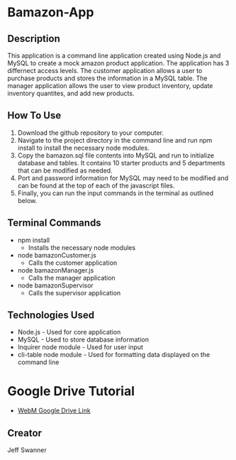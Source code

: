 # Bamazon-App

## Description

This application is a command line application created using Node.js and MySQL to create a mock amazon product application. The application has 3 differnect access levels. The customer application allows a user to purchase products and stores the information in a MySQL table. The manager application allows the user to view product inventory, update inventory quantites, and add new products.

## How To Use
1. Download the github repository to your computer. 
2. Navigate to the project directory in the command line and run npm install to install the necessary node modules.
3. Copy the bamazon.sql file contents into MySQL and run to initialize database and tables. It contains 10 starter products and 5 departments that can be modified as needed.
4. Port and password information for MySQL may need to be modified and can be found at the top of each of the javascript files.
5. Finally, you can run the input commands in the terminal as outlined below.

## Terminal Commands
* npm install
    * Installs the necessary node modules
* node bamazonCustomer.js
    * Calls the customer application
* node bamazonManager.js
    * Calls the manager application
* node bamazonSupervisor
    * Calls the supervisor application

## Technologies Used
* Node.js - Used for core application
* MySQL - Used to store database information
* Inquirer node module - Used for user input
* cli-table node module - Used for formatting data displayed on the command line

# Google Drive Tutorial
* [WebM Google Drive Link](https://drive.google.com/file/d/1ERVkJyy2eF_i12j7vZU_-XaTpByN9GHC/view)

## Creator
Jeff Swanner
